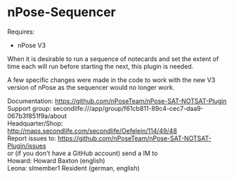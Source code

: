 # nPose-Sequencer
Requires:
* nPose V3

When it is desirable to run a sequence of notecards and set the extent of time each will run before starting the next, this plugin
is needed.

A few specific changes were made in the code to work with the new V3 version of nPose as the sequencer would no longer work.

Documentation: https://github.com/nPoseTeam/nPose-SAT-NOTSAT-Plugin  
Support group: secondlife:///app/group/f61cb811-89c4-cec7-daa9-067b3f851f9a/about  
Headquarter/Shop: http://maps.secondlife.com/secondlife/Oefelein/114/49/48  
Report issues to: https://github.com/nPoseTeam/nPose-SAT-NOTSAT-Plugin/issues  
      or (if you don't have a GitHub account) send a IM to  
      Howard: Howard Baxton (english)  
      Leona: slmember1 Resident (german, english)
